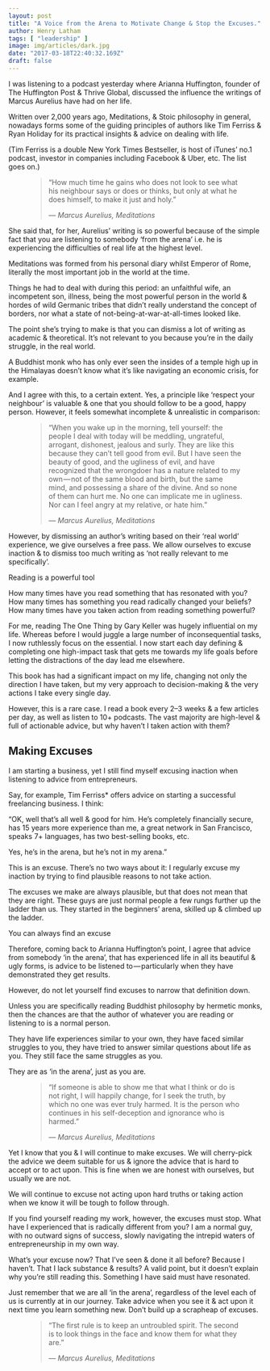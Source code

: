 ```yaml
---
layout: post
title: "A Voice from the Arena to Motivate Change & Stop the Excuses."
author: Henry Latham
tags: [ "leadership" ]
image: img/articles/dark.jpg
date: "2017-03-18T22:40:32.169Z"
draft: false
---
```


I was listening to a podcast yesterday where Arianna Huffington, founder of The Huffington Post & Thrive Global, discussed the influence the writings of Marcus Aurelius have had on her life.

Written over 2,000 years ago, Meditations, & Stoic philosophy in general, nowadays forms some of the guiding principles of authors like Tim Ferriss & Ryan Holiday for its practical insights & advice on dealing with life.

(Tim Ferriss is a double New York Times Bestseller, is host of iTunes’ no.1 podcast, investor in companies including Facebook & Uber, etc. The list goes on.)


<figure>
	<blockquote>
		<p>“How much time he gains who does not look to see what his neighbour says or does or thinks, but only at what he does himself, to make it just and holy.”</p>
		<footer>
			<cite>― Marcus Aurelius, Meditations</cite>
		</footer>
	</blockquote>
</figure>



She said that, for her, Aurelius’ writing is so powerful because of the simple fact that you are listening to somebody ‘from the arena’ i.e. he is experiencing the difficulties of real life at the highest level.

Meditations was formed from his personal diary whilst Emperor of Rome, literally the most important job in the world at the time.

Things he had to deal with during this period: an unfaithful wife, an incompetent son, illness, being the most powerful person in the world & hordes of wild Germanic tribes that didn’t really understand the concept of borders, nor what a state of not-being-at-war-at-all-times looked like.

The point she’s trying to make is that you can dismiss a lot of writing as academic & theoretical. It’s not relevant to you because you’re in the daily struggle, in the real world.

A Buddhist monk who has only ever seen the insides of a temple high up in the Himalayas doesn’t know what it’s like navigating an economic crisis, for example.

And I agree with this, to a certain extent. Yes, a principle like ‘respect your neighbour’ is valuable & one that you should follow to be a good, happy person. However, it feels somewhat incomplete & unrealistic in comparison:



<figure>
	<blockquote>
		<p>“When you wake up in the morning, tell yourself: the people I deal with today will be meddling, ungrateful, arrogant, dishonest, jealous and surly. They are like this because they can’t tell good from evil. But I have seen the beauty of good, and the ugliness of evil, and have recognized that the wrongdoer has a nature related to my own — not of the same blood and birth, but the same mind, and possessing a share of the divine. And so none of them can hurt me. No one can implicate me in ugliness. Nor can I feel angry at my relative, or hate him.”</p>
		<footer>
			<cite>― Marcus Aurelius, Meditations</cite>
		</footer>
	</blockquote>
</figure>


However, by dismissing an author’s writing based on their ‘real world’ experience, we give ourselves a free pass. We allow ourselves to excuse inaction & to dismiss too much writing as ‘not really relevant to me specifically’.

Reading is a powerful tool

How many times have you read something that has resonated with you? How many times has something you read radically changed your beliefs? How many times have you taken action from reading something powerful?

For me, reading The One Thing by Gary Keller was hugely influential on my life. Whereas before I would juggle a large number of inconsequential tasks, I now ruthlessly focus on the essential. I now start each day defining & completing one high-impact task that gets me towards my life goals before letting the distractions of the day lead me elsewhere.

This book has had a significant impact on my life, changing not only the direction I have taken, but my very approach to decision-making & the very actions I take every single day.

However, this is a rare case. I read a book every 2–3 weeks & a few articles per day, as well as listen to 10+ podcasts. The vast majority are high-level & full of actionable advice, but why haven’t I taken action with them?


## Making Excuses

I am starting a business, yet I still find myself excusing inaction when listening to advice from entrepreneurs.

Say, for example, Tim Ferriss* offers advice on starting a successful freelancing business. I think:

“OK, well that’s all well & good for him. He’s completely financially secure, has 15 years more experience than me, a great network in San Francisco, speaks 7+ languages, has two best-selling books, etc.

Yes, he’s in the arena, but he’s not in my arena.”

This is an excuse. There’s no two ways about it: I regularly excuse my inaction by trying to find plausible reasons to not take action.

The excuses we make are always plausible, but that does not mean that they are right. These guys are just normal people a few rungs further up the ladder than us. They started in the beginners’ arena, skilled up & climbed up the ladder.

You can always find an excuse

Therefore, coming back to Arianna Huffington’s point, I agree that advice from somebody ‘in the arena’, that has experienced life in all its beautiful & ugly forms, is advice to be listened to — particularly when they have demonstrated they get results.

However, do not let yourself find excuses to narrow that definition down.

Unless you are specifically reading Buddhist philosophy by hermetic monks, then the chances are that the author of whatever you are reading or listening to is a normal person.

They have life experiences similar to your own, they have faced similar struggles to you, they have tried to answer similar questions about life as you. They still face the same struggles as you.

They are as ‘in the arena’, just as you are.

<figure>
	<blockquote>
		<p>“If someone is able to show me that what I think or do is not right, I will happily change, for I seek the truth, by which no one was ever truly harmed. It is the person who continues in his self-deception and ignorance who is harmed.”</p>
		<footer>
			<cite>― Marcus Aurelius, Meditations</cite>
		</footer>
	</blockquote>
</figure>


Yet I know that you & I will continue to make excuses. We will cherry-pick the advice we deem suitable for us & ignore the advice that is hard to accept or to act upon. This is fine when we are honest with ourselves, but usually we are not.

We will continue to excuse not acting upon hard truths or taking action when we know it will be tough to follow through.

If you find yourself reading my work, however, the excuses must stop. What have I experienced that is radically different from you? I am a normal guy, with no outward signs of success, slowly navigating the intrepid waters of entrepreneurship in my own way.

What’s your excuse now? That I’ve seen & done it all before? Because I haven’t. That I lack substance & results? A valid point, but it doesn’t explain why you’re still reading this. Something I have said must have resonated.

Just remember that we are all ‘in the arena’, regardless of the level each of us is currently at in our journey. Take advice when you see it & act upon it next time you learn something new. Don’t build up a scrapheap of excuses.

<figure>
	<blockquote>
		<p>“The first rule is to keep an untroubled spirit. The second is to look things in the face and know them for what they are.”</p>
		<footer>
			<cite>― Marcus Aurelius, Meditations</cite>
		</footer>
	</blockquote>
</figure>
